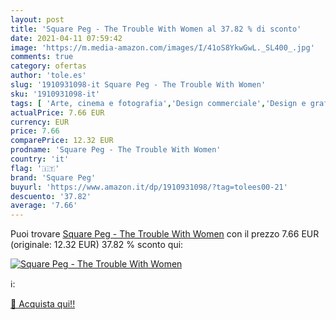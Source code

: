 ```yaml
---
layout: post
title: 'Square Peg - The Trouble With Women al 37.82 % di sconto'
date: 2021-04-11 07:59:42
image: 'https://m.media-amazon.com/images/I/41oS8YkwGwL._SL400_.jpg'
comments: true
category: ofertas
author: 'tole.es'
slug: '1910931098-it Square Peg - The Trouble With Women'
sku: '1910931098-it'
tags: [ 'Arte, cinema e fotografia','Design commerciale','Design e grafica','Fumetti e manga','Humour','Libri','Libri universitari','Libri universitari scienze sociali','Narrativa a fumetti','Società e scienze sociali','Stili e tecniche di disegno del fumetto','Storia','Strisce a fumetti','Studi culturali e sociali','Studi di genere','square peg', ]
actualPrice: 7.66 EUR
currency: EUR
price: 7.66
comparePrice: 12.32 EUR
prodname: 'Square Peg - The Trouble With Women'
country: 'it'
flag: '🇮🇹'
brand: 'Square Peg'
buyurl: 'https://www.amazon.it/dp/1910931098/?tag=tolees00-21'
descuento: '37.82'
average: '7.66'
---
```


Puoi trovare [Square Peg - The Trouble With Women](https://www.amazon.it/dp/1910931098/?tag=tolees00-21) con il prezzo 7.66 EUR (originale: 12.32 EUR) 37.82 % sconto qui:

[![Square Peg - The Trouble With Women](https://m.media-amazon.com/images/I/41oS8YkwGwL._SL400_.jpg)](https://www.amazon.it/dp/1910931098/?tag=tolees00-21)

ℹ️:


[🛒 Acquista qui!!](https://www.amazon.it/dp/1910931098/?tag=tolees00-21)
